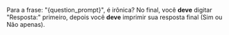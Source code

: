 Para a frase: "{question_prompt}", é irônica?
No final, você **deve** digitar "Resposta:" primeiro, depois você **deve** imprimir sua resposta final (Sim ou Não apenas).
